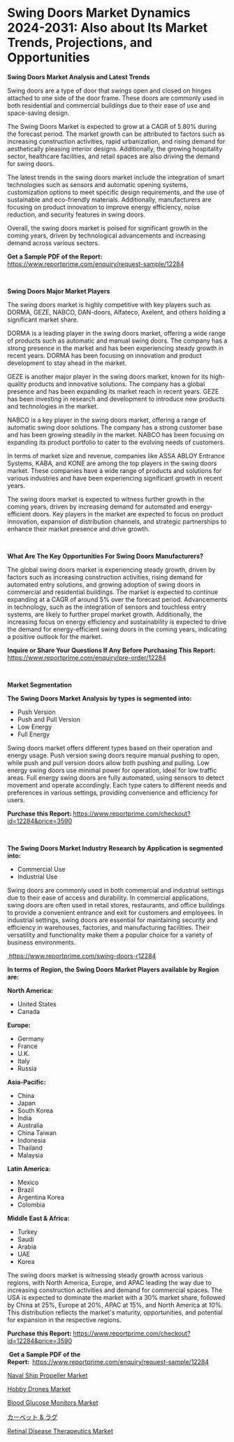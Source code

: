 <p><h1>Swing Doors Market Dynamics 2024-2031: Also about Its Market Trends, Projections, and Opportunities</h1></p><p><strong>Swing Doors Market Analysis and Latest Trends</strong></p>
<p><p>Swing doors are a type of door that swings open and closed on hinges attached to one side of the door frame. These doors are commonly used in both residential and commercial buildings due to their ease of use and space-saving design.</p><p>The Swing Doors Market is expected to grow at a CAGR of 5.80% during the forecast period. The market growth can be attributed to factors such as increasing construction activities, rapid urbanization, and rising demand for aesthetically pleasing interior designs. Additionally, the growing hospitality sector, healthcare facilities, and retail spaces are also driving the demand for swing doors.</p><p>The latest trends in the swing doors market include the integration of smart technologies such as sensors and automatic opening systems, customization options to meet specific design requirements, and the use of sustainable and eco-friendly materials. Additionally, manufacturers are focusing on product innovation to improve energy efficiency, noise reduction, and security features in swing doors.</p><p>Overall, the swing doors market is poised for significant growth in the coming years, driven by technological advancements and increasing demand across various sectors.</p></p>
<p><strong>Get a Sample PDF of the Report:&nbsp;</strong> <a href="https://www.reportprime.com/enquiry/request-sample/12284">https://www.reportprime.com/enquiry/request-sample/12284</a></p>
<p>&nbsp;</p>
<p><strong>Swing Doors Major Market Players</strong></p>
<p><p>The swing doors market is highly competitive with key players such as DORMA, GEZE, NABCO, DAN-doors, Alfateco, Axelent, and others holding a significant market share. </p><p>DORMA is a leading player in the swing doors market, offering a wide range of products such as automatic and manual swing doors. The company has a strong presence in the market and has been experiencing steady growth in recent years. DORMA has been focusing on innovation and product development to stay ahead in the market.</p><p>GEZE is another major player in the swing doors market, known for its high-quality products and innovative solutions. The company has a global presence and has been expanding its market reach in recent years. GEZE has been investing in research and development to introduce new products and technologies in the market.</p><p>NABCO is a key player in the swing doors market, offering a range of automatic swing door solutions. The company has a strong customer base and has been growing steadily in the market. NABCO has been focusing on expanding its product portfolio to cater to the evolving needs of customers.</p><p>In terms of market size and revenue, companies like ASSA ABLOY Entrance Systems, KABA, and KONE are among the top players in the swing doors market. These companies have a wide range of products and solutions for various industries and have been experiencing significant growth in recent years.</p><p>The swing doors market is expected to witness further growth in the coming years, driven by increasing demand for automated and energy-efficient doors. Key players in the market are expected to focus on product innovation, expansion of distribution channels, and strategic partnerships to enhance their market presence and drive growth.</p></p>
<p>&nbsp;</p>
<p><strong>What Are The Key Opportunities For Swing Doors Manufacturers?</strong></p>
<p><p>The global swing doors market is experiencing steady growth, driven by factors such as increasing construction activities, rising demand for automated entry solutions, and growing adoption of swing doors in commercial and residential buildings. The market is expected to continue expanding at a CAGR of around 5% over the forecast period. Advancements in technology, such as the integration of sensors and touchless entry systems, are likely to further propel market growth. Additionally, the increasing focus on energy efficiency and sustainability is expected to drive the demand for energy-efficient swing doors in the coming years, indicating a positive outlook for the market.</p></p>
<p><strong>Inquire or Share Your Questions If Any Before Purchasing This Report:</strong> <a href="https://www.reportprime.com/enquiry/pre-order/12284">https://www.reportprime.com/enquiry/pre-order/12284</a></p>
<p>&nbsp;</p>
<p><strong>Market Segmentation</strong></p>
<p><strong>The Swing Doors Market Analysis by types is segmented into:</strong></p>
<p><ul><li>Push Version</li><li>Push and Pull Version</li><li>Low Energy</li><li>Full Energy</li></ul></p>
<p><p>Swing doors market offers different types based on their operation and energy usage. Push version swing doors require manual pushing to open, while push and pull version doors allow both pushing and pulling. Low energy swing doors use minimal power for operation, ideal for low traffic areas. Full energy swing doors are fully automated, using sensors to detect movement and operate accordingly. Each type caters to different needs and preferences in various settings, providing convenience and efficiency for users.</p></p>
<p><strong>Purchase this Report:&nbsp;</strong><a href="https://www.reportprime.com/checkout?id=12284&price=3590">https://www.reportprime.com/checkout?id=12284&price=3590</a></p>
<p>&nbsp;</p>
<p><strong>The Swing Doors Market Industry Research by Application is segmented into:</strong></p>
<p><ul><li>Commercial Use</li><li>Industrial Use</li></ul></p>
<p><p>Swing doors are commonly used in both commercial and industrial settings due to their ease of access and durability. In commercial applications, swing doors are often used in retail stores, restaurants, and office buildings to provide a convenient entrance and exit for customers and employees. In industrial settings, swing doors are essential for maintaining security and efficiency in warehouses, factories, and manufacturing facilities. Their versatility and functionality make them a popular choice for a variety of business environments.</p></p>
<p><a href="https://www.reportprime.com/swing-doors-r12284">&nbsp;https://www.reportprime.com/swing-doors-r12284</a></p>
<p><strong>In terms of Region, the Swing Doors Market Players available by Region are:</strong></p>
<p>
    <p> <strong> North America: </strong>
        <ul>
            <li>United States</li>
            <li>Canada</li>
        </ul>
        </p> 
    <p> <strong> Europe: </strong>
        <ul>
            <li>Germany</li>
            <li>France</li>
            <li>U.K.</li>
            <li>Italy</li>
            <li>Russia</li>
        </ul>
        </p> 
    <p> <strong> Asia-Pacific: </strong>
        <ul>
            <li>China</li>
            <li>Japan</li>
            <li>South Korea</li>
            <li>India</li>
            <li>Australia</li>
            <li>China Taiwan</li>
            <li>Indonesia</li>
            <li>Thailand</li>
            <li>Malaysia</li>
        </ul>
        </p> 
    <p> <strong> Latin America: </strong>
        <ul>
            <li>Mexico</li>
            <li>Brazil</li>
            <li>Argentina Korea</li>
            <li>Colombia</li>
        </ul>
        </p> 
    <p> <strong> Middle East & Africa: </strong>
        <ul>
            <li>Turkey</li>
            <li>Saudi</li>
            <li>Arabia</li>
            <li>UAE</li>
            <li>Korea</li>
        </ul>
    </p>
    </p>
<p><p>The swing doors market is witnessing steady growth across various regions, with North America, Europe, and APAC leading the way due to increasing construction activities and demand for commercial spaces. The USA is expected to dominate the market with a 30% market share, followed by China at 25%, Europe at 20%, APAC at 15%, and North America at 10%. This distribution reflects the market's maturity, opportunities, and potential for expansion in the respective regions.</p></p>
<p><strong>Purchase this Report: </strong><a href="https://www.reportprime.com/checkout?id=12284&price=3590">https://www.reportprime.com/checkout?id=12284&price=3590</a></p>
<p>&nbsp;<strong>Get a Sample PDF of the Report:&nbsp;&nbsp;</strong><a href="https://www.reportprime.com/enquiry/request-sample/12284">https://www.reportprime.com/enquiry/request-sample/12284</a></p>
<p><strong></strong></p>
<p><p><a href="https://www.linkedin.com/pulse/naval-ship-propeller-market-ndash-industry-trends-forecast-mjrqf">Naval Ship Propeller Market</a></p><p><a href="https://issuu.com/reportprime-2/docs/hobby-drones-market-size-2030.pptx">Hobby Drones Market</a></p><p><a href="https://medium.com/@cyb3rpunksai/blood-glucose-monitors-market-forecast-global-market-trends-and-analysis-from-2024-to-2031-covered-40503bdfc74b">Blood Glucose Monitors Market</a></p><p><a href="https://medium.com/@murraycod1929/%E3%82%AB%E3%83%BC%E3%83%9A%E3%83%83%E3%83%88-%E3%83%A9%E3%82%B0%E6%A5%AD%E7%95%8C%E3%81%AB%E3%81%A4%E3%81%84%E3%81%A6%E3%81%AE%E6%B4%9E%E5%AF%9F-2031%E5%B9%B4%E3%81%BE%E3%81%A7%E3%81%AE%E5%B8%82%E5%A0%B4%E3%81%AE%E8%B2%A1%E5%8B%99%E7%8A%B6%E6%B3%81-%E5%B8%82%E5%A0%B4%E8%A6%8F%E6%A8%A1-%E3%81%8A%E3%82%88%E3%81%B3%E5%8F%8E%E7%9B%8A%E5%88%86%E6%9E%90-2aa2ea6a2ed2">カーペット & ラグ</a></p><p><a href="https://www.linkedin.com/pulse/retinal-disease-therapeutics-market-size-amp-share-analysis-pxi3f">Retinal Disease Therapeutics Market</a></p></p>